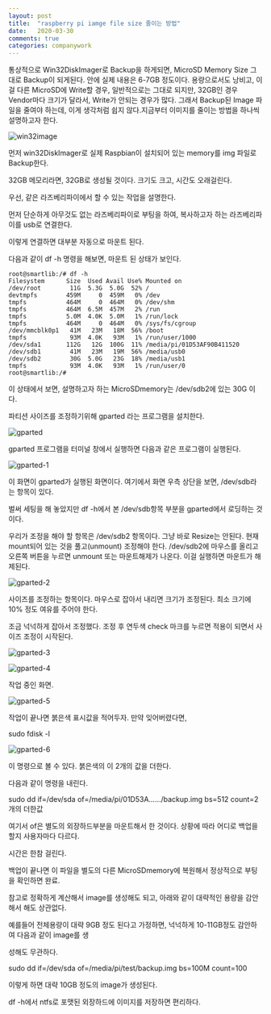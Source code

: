```yaml
---
layout: post
title:  "raspberry pi iamge file size 줄이는 방법"
date:   2020-03-30
comments: true
categories: companywork
---
```


통상적으로 Win32DiskImager로 Backup을 하게되면,  MicroSD Memory Size 그대로 Backup이 되게된다. 안에 실제 내용은 6-7GB 정도이다. 용량으로서도 낭비고, 이걸 다른 MicroSD에 Write할 경우, 일반적으로는 그대로 되지만, 32GB인 경우 Vendor마다 크기가 달라서, Write가 안되는 경우가 많다. 그래서 Backup된 Image 파일을 줄여야 하는데, 이게 생각처럼 쉽지 않다.지금부터 이미지를 줄이는 방법을 하나씩 설명하고자 한다.

![win32image](https://user-images.githubusercontent.com/20354551/61258532-36af0300-a7b1-11e9-9aa7-b1be3e5f9d98.PNG)

먼저 win32DiskImager로 실제 Raspbian이 설치되어 있는 memory를 img 파일로 Backup한다. 

32GB 메모리라면, 32GB로 생성될 것이다. 크기도 크고, 시간도 오래걸린다.

우선, 같은 라즈베리파이에서 할 수 있는 작업을 설명한다.

먼저 단순하게 아무것도 없는 라즈베리파이로 부팅을 하여, 복사하고자 하는 라즈베리파이를 usb로 연결한다.

이렇게 연결하면 대부분 자동으로 마운트 된다.

다음과 같이 df -h 명령을 해보면, 마운트 된 상태가 보인다.

```
root@smartlib:/# df -h
Filesystem      Size  Used Avail Use% Mounted on
/dev/root        11G  5.3G  5.0G  52% /
devtmpfs        459M     0  459M   0% /dev
tmpfs           464M     0  464M   0% /dev/shm
tmpfs           464M  6.5M  457M   2% /run
tmpfs           5.0M  4.0K  5.0M   1% /run/lock
tmpfs           464M     0  464M   0% /sys/fs/cgroup
/dev/mmcblk0p1   41M   23M   18M  56% /boot
tmpfs            93M  4.0K   93M   1% /run/user/1000
/dev/sda1       112G   12G  100G  11% /media/pi/01D53AF90B411520
/dev/sdb1        41M   23M   19M  56% /media/usb0
/dev/sdb2        30G  5.0G   23G  18% /media/usb1
tmpfs            93M  4.0K   93M   1% /run/user/0
root@smartlib:/#

```

이 상태에서 보면, 설명하고자 하는 MicroSDmemory는 /dev/sdb2에 있는 30G 이다. 

파티션 사이즈를 조정하기위해 gparted 라는 프로그램을 설치한다.

![gparted](https://user-images.githubusercontent.com/20354551/61270515-e352aa00-a7dc-11e9-9d85-ab0ad20b8a4f.PNG)

gparted 프로그램을 터미널 창에서 실행하면 다음과 같은 프로그램이 실행된다.

![gparted-1](https://user-images.githubusercontent.com/20354551/61270905-016cda00-a7de-11e9-892e-1751cc4b8d0e.PNG)

이 화면이 gparted가 실행된 화면이다. 여기에서 화면 우측 상단을 보면, /dev/sdb라는 항목이 있다. 

벌써 세팅을 해 놓았지만 df -h에서 본 /dev/sdb항목 부분을 gparted에서 로딩하는 것이다.

우리가 조정을 해야 할 항목은 /dev/sdb2 항목이다. 그냥 바로 Resize는 안된다. 현재 mount되어 있는 것을 풀고(unmount) 조정해야 한다. /dev/sdb2에 마우스를 올리고 오른쪽 버튼을 누르면 unmount 또는 마운트해제가 나온다. 이걸 실행하면 마운트가 해제된다.

![gparted-2](https://user-images.githubusercontent.com/20354551/61271183-dafb6e80-a7de-11e9-9f59-12f65cf6866e.PNG)

사이즈를 조정하는 항목이다. 마우스로 잡아서 내리면 크기가 조정된다. 최소 크기에 10% 정도 여유를 주어야 한다.

조금 넉넉하게 잡아서 조정했다. 조정 후 연두색 check 마크를 누르면 적용이 되면서 사이즈 조정이 시작된다.

![gparted-3](https://user-images.githubusercontent.com/20354551/61272060-26af1780-a7e1-11e9-90c0-6990a68f222d.PNG)

![gparted-4](https://user-images.githubusercontent.com/20354551/61272091-3dee0500-a7e1-11e9-9477-3ec654cf72c9.PNG)

작업 중인 화면.

![gparted-5](https://user-images.githubusercontent.com/20354551/61272122-53fbc580-a7e1-11e9-8b43-1203635d6a67.PNG)

작업이 끝나면 붉은색 표시값을 적어두자. 만약 잊어버렸다면,

sudo fdisk -l

![gparted-6](https://user-images.githubusercontent.com/20354551/61272161-6d9d0d00-a7e1-11e9-9535-aab2e8b0e340.PNG)

이 명령으로 볼 수 있다. 붉은색의 이 2개의 값을 더한다. 

다음과 같이 명령을 내린다.

sudo dd if=/dev/sda of=/media/pi/01D53A....../backup.img  bs=512 count=2개의 더한값

여기서 of은 별도의 외장하드부분을 마운트해서 한 것이다. 상황에 따라 어디로 백업을 할지 사용자마다 다르다.

시간은 한참 걸린다.

백업이 끝나면 이 파일을 별도의 다른 MicroSDmemory에 복원해서 정상적으로 부팅을 확인하면 완료.

참고로 정확하게 계산해서 image를 생성해도 되고, 아래와 같이 대략적인 용량을 감안해서 해도 상관없다.

예를들어 전체용량이 대략 9GB 정도 된다고 가정하면, 넉넉하게 10-11GB정도 감안하여 다음과 같이 image를 생

성해도 무관하다.

sudo dd if=/dev/sda of=/media/pi/test/backup.img bs=100M count=100

이렇게 하면 대략 10GB 정도의 image가 생성된다.

df -h에서 ntfs로 포맷된 외장하드에 이미지를 저장하면 편리하다.




